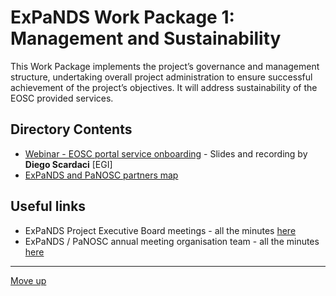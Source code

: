 # ExPaNDS Work Package 1: Management and Sustainability

This Work Package implements the project’s governance and management structure, undertaking overall project administration to ensure successful achievement of the project’s objectives. It will address sustainability of the EOSC provided services.

## Directory Contents

- [Webinar - EOSC portal service onboarding](./20200715-EOSC-Onboarding-Presentation) - Slides and recording by **Diego Scardaci** [EGI]
- [ExPaNDS and PaNOSC partners map](./ExPaNDS-PaNOSC-partners.png)

## Useful links

- ExPaNDS Project Executive Board meetings - all the minutes [here](https://expands-eu.github.io/ExPaNDS/pebs.html)
- ExPaNDS / PaNOSC annual meeting organisation team - all the minutes [here](https://github.com/panosc-eu/panosc/issues/53)

-------------------

[Move up](../README.md)
